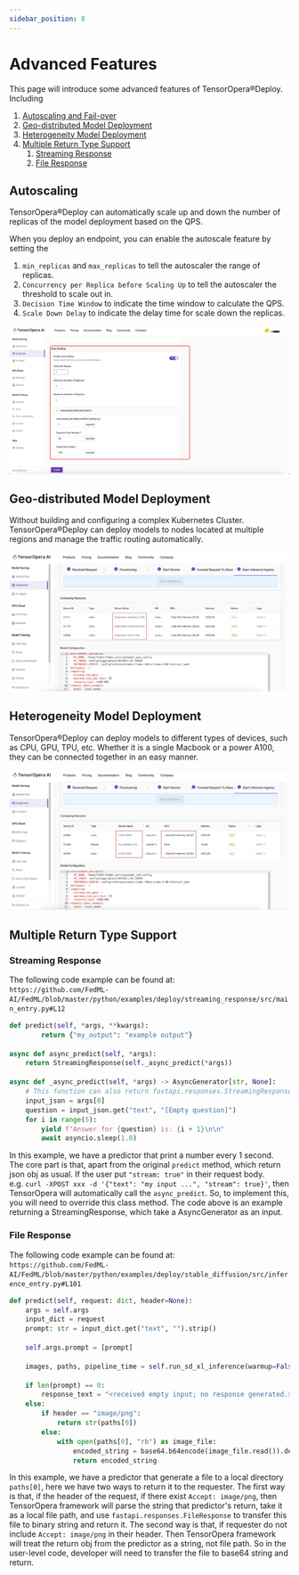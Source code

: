 ```yaml
---
sidebar_position: 8
---
```


# Advanced Features

This page will introduce some advanced features of TensorOpera®Deploy. Including

1. [Autoscaling and Fail-over](#autoscaling-and-fail-over)
2. [Geo-distributed Model Deployment](#geo-distributed-model-deployment)
3. [Heterogeneity Model Deployment](#heterogeneity-model-deployment)
4. [Multiple Return Type Support](#multiple-return-type-support)
   1. [Streaming Response](#streaming-response)
   2. [File Response](#file-response)

## Autoscaling

TensorOpera®Deploy can automatically scale up and down the number of replicas of the model deployment based on the QPS.

When you deploy an endpoint, you can enable the autoscale feature by setting the

1. `min_replicas` and `max_replicas` to tell the autoscaler the range of replicas.
2. `Concurrency per Replica before Scaling Up` to tell the autoscaler the threshold to scale out in.
3. `Decision Time Window` to indicate the time window to calculate the QPS.
4. `Scale Down Delay` to indicate the delay time for scale down the replicas.

![AutoscaleConf.png](pics%2FAutoscaleConf.png)

## Geo-distributed Model Deployment

Without building and configuring a complex Kubernetes Cluster. TensorOpera®Deploy can deploy models to nodes located
at multiple regions and manage the traffic routing automatically.

![GeoDistributed.jpg](pics/GeoDistributed.png)

## Heterogeneity Model Deployment

TensorOpera®Deploy can deploy models to different types of devices, such as CPU, GPU, TPU, etc. Whether it is a single
Macbook or a power A100, they can be connected together in an easy manner.

![Heterogeneity.jpg](pics/Heterogeneity.png)

## Multiple Return Type Support

### Streaming Response

The following code example can be found at:  
`https://github.com/FedML-AI/FedML/blob/master/python/examples/deploy/streaming_response/src/main_entry.py#L12`

```python
def predict(self, *args, **kwargs):
        return {"my_output": "example output"}

async def async_predict(self, *args):
    return StreamingResponse(self._async_predict(*args))

async def _async_predict(self, *args) -> AsyncGenerator[str, None]:
    # This function can also return fastapi.responses.StreamingResponse directly
    input_json = args[0]
    question = input_json.get("text", "[Empty question]")
    for i in range(5):
        yield f"Answer for {question} is: {i + 1}\n\n"
        await asyncio.sleep(1.0)
```

In this example, we have a predictor that print a number every 1 second. The core part is that, apart from the original
`predict` method, which return json obj as usual. If the user put `"stream: true"` in their request body.  
e.g. `curl -XPOST xxx -d '{"text": "my input ...", "stream": true}'`, then TensorOpera will automatically call the
`async_predict`. So, to implement this, you will need to override this class method. The code above is an example
returning a StreamingResponse, which take a AsyncGenerator as an input.

### File Response

The following code example can be found at:  
`https://github.com/FedML-AI/FedML/blob/master/python/examples/deploy/stable_diffusion/src/inference_entry.py#L101`

```python
def predict(self, request: dict, header=None):
    args = self.args
    input_dict = request
    prompt: str = input_dict.get("text", "").strip()

    self.args.prompt = [prompt]

    images, paths, pipeline_time = self.run_sd_xl_inference(warmup=False, verbose=args.verbose)

    if len(prompt) == 0:
        response_text = "<received empty input; no response generated.>"
    else:
        if header == "image/png":
            return str(paths[0])
        else:
            with open(paths[0], "rb") as image_file:
                encoded_string = base64.b64encode(image_file.read()).decode("utf-8")
                return encoded_string
```

In this example, we have a predictor that generate a file to a local directory `paths[0]`, here we have two ways to
return it to the requester. The first way is that, if the header of the request, if there exist `Accept: image/png`,
then TensorOpera framework will parse the string that predictor's return, take it as a local file path, and use
`fastapi.responses.FileResponse` to transfer this file to binary string and return it. The second way is that, if
requester do not include `Accept: image/png` in their header. Then TensorOpera framework will treat the return obj from the
predictor as a string, not file path. So in the user-level code, developer will need to transfer the file to base64
string and return.
